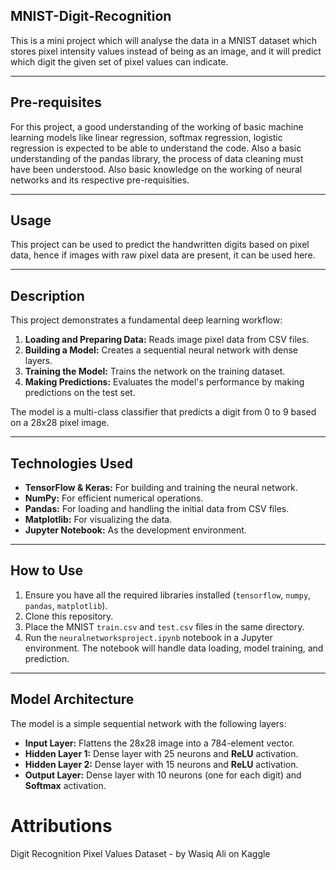 ## MNIST-Digit-Recognition

This is a mini project which will analyse the data in a MNIST dataset which stores pixel intensity values instead of being as an image, and it will predict which digit the given set of pixel values can indicate.

-------------------------------------------------------------------------------------------------------------------------------------

## Pre-requisites

For this project, a good understanding of the working of basic machine learning models like linear regression, softmax regression, logistic regression is expected to be able to understand the code. Also a basic understanding of the pandas library, the process of data cleaning must have been understood. Also basic knowledge on the working of neural networks and its respective pre-requisities. 

-------------------------------------------------------------------------------------------------------------------------------------

## Usage 

This project can be used to predict the handwritten digits based on pixel data, hence if images with raw pixel data are present, it can be used here. 

-------------------------------------------------------------------------------------------------------------------------------------

## Description

This project demonstrates a fundamental deep learning workflow:
1.  **Loading and Preparing Data:** Reads image pixel data from CSV files.
2.  **Building a Model:** Creates a sequential neural network with dense layers.
3.  **Training the Model:** Trains the network on the training dataset.
4.  **Making Predictions:** Evaluates the model's performance by making predictions on the test set.

The model is a multi-class classifier that predicts a digit from 0 to 9 based on a 28x28 pixel image.

-------------------------------------------------------------------------------------------------------------------------------------

## Technologies Used
* **TensorFlow & Keras:** For building and training the neural network.
* **NumPy:** For efficient numerical operations.
* **Pandas:** For loading and handling the initial data from CSV files.
* **Matplotlib:** For visualizing the data.
* **Jupyter Notebook:** As the development environment.

-------------------------------------------------------------------------------------------------------------------------------------

## How to Use
1.  Ensure you have all the required libraries installed (`tensorflow`, `numpy`, `pandas`, `matplotlib`).
2.  Clone this repository.
3.  Place the MNIST `train.csv` and `test.csv` files in the same directory.
4.  Run the `neuralnetworksproject.ipynb` notebook in a Jupyter environment. The notebook will handle data loading, model training, and prediction.

-------------------------------------------------------------------------------------------------------------------------------------

## Model Architecture
The model is a simple sequential network with the following layers:

* **Input Layer:** Flattens the 28x28 image into a 784-element vector.
* **Hidden Layer 1:** Dense layer with 25 neurons and **ReLU** activation.
* **Hidden Layer 2:** Dense layer with 15 neurons and **ReLU** activation.
* **Output Layer:** Dense layer with 10 neurons (one for each digit) and **Softmax** activation.

  
# Attributions

Digit Recognition Pixel Values Dataset - by Wasiq Ali on Kaggle 






